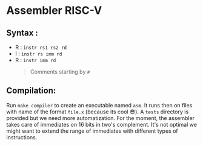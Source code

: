 # Assembler RISC-V 
## Syntax :
* R : `instr rs1 rs2 rd`
* I : `instr rs imm rd`
* R : `instr imm rd`
    > Comments starting by `#`

## Compilation: 
Run `make compiler` to create an executable named `asm`. It runs then on files with name of the format `file.x` (because its cool :sunglasses:).
A `tests` directory is provided but we need more automatization. For the moment, the assembler takes care of immediates on 16 bits in two's complement. It's not optimal we might want to extend the range of immediates with different types of instructions.
